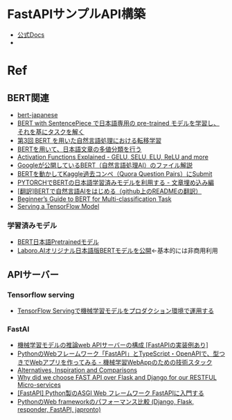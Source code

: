 # FastAPIサンプルAPI構築
- [公式Docs](https://fastapi.tiangolo.com/)
- 

# Ref
## BERT関連
- [bert-japanese](https://github.com/yoheikikuta/bert-japanese)
- [BERT with SentencePiece で日本語専用の pre-trained モデルを学習し、それを基にタスクを解く](https://techlife.cookpad.com/entry/2018/12/04/093000)
- [第3回 BERT を用いた自然言語処理における転移学習](https://www.ogis-ri.co.jp/otc/hiroba/technical/similar-document-search/part3.html)
- [BERTを用いて、日本語文章の多値分類を行う](https://qiita.com/Yuu94/items/0e5cff226bd3cc8fb08c)
- [Activation Functions Explained - GELU, SELU, ELU, ReLU and more](https://mlfromscratch.com/activation-functions-explained/#/)
- [Googleが公開しているBERT（自然言語処理AI）のファイル解説](https://qiita.com/uedake722/items/63a1ea32fe84886c02f9)
- [BERTを動かしてKaggle過去コンペ（Quora Question Pairs）にSubmit](https://qiita.com/t-kosugi/items/4481b77bab748b8ebdca)
- [PYTORCHでBERTの日本語学習済みモデルを利用する - 文章埋め込み編](https://yag-ays.github.io/project/pytorch_bert_japanese/)
- [[翻訳]BERTで自然言語AIをはじめる（github上のREADMEの翻訳）](https://qiita.com/uedake722/items/927bf491a025f1a88b17#using-bert-in-colabcolab%E4%B8%8A%E3%81%A7bert%E3%82%92%E4%BD%BF%E7%94%A8%E3%81%99%E3%82%8B)
- [Beginner’s Guide to BERT for Multi-classification Task](https://towardsdatascience.com/beginners-guide-to-bert-for-multi-classification-task-92f5445c2d7c)
- [Serving a TensorFlow Model](https://www.tensorflow.org/tfx/serving/serving_basic)
### 学習済みモデル
- [BERT日本語Pretrainedモデル](http://nlp.ist.i.kyoto-u.ac.jp/index.php?BERT%E6%97%A5%E6%9C%AC%E8%AA%9EPretrained%E3%83%A2%E3%83%87%E3%83%AB)
- [Laboro.AIオリジナル日本語版BERTモデルを公開](https://laboro.ai/column/laboro-bert/)←基本的には非商用利用

## APIサーバー
### Tensorflow serving
- [TensorFlow Servingで機械学習モデルをプロダクション環境で運用する](https://developers.freee.co.jp/entry/serve-ml-model-by-tensorflow-serving)
### FastAI
- [機械学習モデルの推論web APIサーバーの構成 [FastAPIの実装例あり]](https://qiita.com/bee2/items/9803f6b44527989496d0)
- [PythonのWebフレームワーク「FastAPI」とTypeScript・OpenAPIで、型つきでWebアプリを作ってみる - 機械学習WebAppのための技術スタック](https://qiita.com/tuttieee/items/9278f948520c8d5b7b5a)
- [Alternatives, Inspiration and Comparisons](https://fastapi.tiangolo.com/alternatives/)
- [Why did we choose FAST API over Flask and Django for our RESTFUL Micro-services](https://medium.com/@ahmed.nafies/why-did-we-choose-fast-api-over-flask-and-django-for-our-restful-micro-services-77589534c036)
- [[FastAPI] Python製のASGI Web フレームワーク FastAPIに入門する](https://qiita.com/bee2/items/75d9c0d7ba20e7a4a0e9)
- [PythonのWeb frameworkのパフォーマンス比較 (Django, Flask, responder, FastAPI, japronto)](https://qiita.com/bee2/items/0ad260ab9835a2087dae)